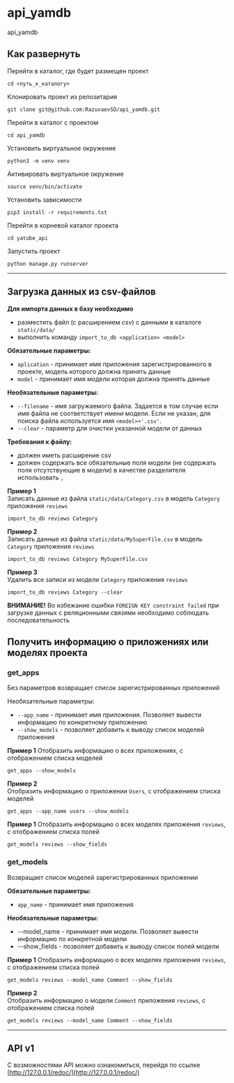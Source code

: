 # api_yamdb
api_yamdb

## Как развернуть

Перейти в каталог, где будет размещен проект
```shell
cd <путь_к_каталогу>
```
Клонировать проект из репозитария
```shell
git clone git@github.com:RazuvaevSD/api_yamdb.git
```
Перейти в каталог с проектом
```shell
cd api_yamdb
```
Установить виртуальное окружение
```shell
python3 -m venv venv
```
Активировать виртуальное окружение
```shell
source venv/bin/activate
```
Установить зависимости
```shell
pip3 install -r requirements.txt
```
Перейти в корневой каталог проекта
```shell
cd yatube_api
```
Запустить проект
```shell
python manage.py runserver
```
***
## Загрузка данных из csv-файлов
**Для импорта данных в базу необходимо**
- разместить файл (с расширением _csv_) c данными в каталоге `static/data/`
- выполнить команду `import_to_db <application> <model>`


**Обязательные параметры:**
- `aplication` - принимает имя приложения зарегистрированного в проекте, 
модель которого должна принять данные
- `model` - принимает имя модели которая должна принять данные

**Необязательные параметры:**
- `--filename` - имя загружаемого файла. Задается в том случае если имя файла 
не соответствует имени модели. Если не указан, для поиска файла используется 
имя `<model>+'.csv'`.
- `--clear` - параметр для очистки указанной модели от данных

**Требования к файлу:**
- должен иметь расширение csv
- должен содержать все обязательные поля модели (не содержать поля 
отсутствующие в модели)
в качестве разделителя использовать `,`

**Пример 1**  
Записать данные из файла `static/data/Category.csv` в модель `Category` 
приложения `reviews`
``` shell
import_to_db reviews Category
```
**Пример 2**  
Записать данные из файла `static/data/MySuperFile.csv` в модель `Category` 
приложения `reviews`
``` shell
import_to_db reviews Category MySuperFile.csv
```
**Пример 3**  
Удалить все записи из модели `Category` приложения `reviews`
``` shell
import_to_db reviews Category --clear
```

**ВНИМАНИЕ!**
Во избежание ошибки `FOREIGN KEY constraint failed` при загрузке данных с 
реляционными связями необходимо соблюдать последовательность

## Получить информацию о приложениях или моделях проекта
### get_apps 
Без параметров возвращает список зарегистрированных приложений

Необязательные параметры:
- `--app_name` - принимает имя приложения. Позволяет вывести информацию по 
конкретному приложению
- `--show_models` - позволяет добавить к выводу список моделей приложения


**Пример 1**
Отобразить информацию о всех приложениях, с отображением списка моделей
```shell
get_apps --show_models
```

**Пример 2**  
Отобразить информацию о приложении `Users`, с отображением списка моделей
```shell
get_apps --app_name users --show_models
```


**Пример 1**
Отобразить информацию о всех моделях приложения `reviews`, с отображением 
списка полей
```shell
get_models reviews --show_fields
```


### get_models
Возвращает список моделей зарегистрированных приложении

**Обязательные параметры:**
- `app_name` - принимает имя приложения

**Необязательные параметры:**
- --model_name - принимает имя модели. Позволяет вывести информацию по 
конкретной модели
- --show_fields - позволяет добавить к выводу список полей модели

**Пример 1**
Отобразить информацию о всех моделях приложения `reviews`, с отображением 
списка полей
```shell
get_models reviews --model_name Comment --show_fields
```

**Пример 2**  
Отобразить информацию о модели `Comment` приложения `reviews`, с отображением 
списка полей
```shell
get_models reviews --model_name Comment --show_fields
```

***
## API v1
С возможностями API можно ознакомиться, перейдя по ссылке 
[http://127.0.0.1/redoc/](http://127.0.0.1/redoc/)